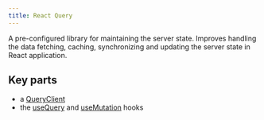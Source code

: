 ```yaml
---
title: React Query
---
```


A pre-configured library for maintaining the server state. Improves handling the data fetching, caching, synchronizing and updating the server state in React application.

## Key parts

- a [QueryClient](/knowledge/react/packages/react-query/queryclient.md)
- the [useQuery](/knowledge/react/packages/react-query/usequery.md) and [useMutation](/knowledge/react/packages/react-query/usemutation.md) hooks
